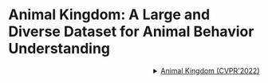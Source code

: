# Animal Kingdom: A Large and Diverse Dataset for Animal Behavior Understanding

<!-- [DATASET] -->

<details>
<summary align="right"><a href="https://arxiv.org/abs/2204.08129">Animal Kingdom (CVPR'2022)</a></summary>

```bibtex
@InProceedings{Ng_2022_CVPR,
    author    = {Ng, Xun Long and Ong, Kian Eng and Zheng, Qichen and Ni, Yun and Yeo, Si Yong and Liu, Jun},
    title     = {Animal Kingdom: A Large and Diverse Dataset for Animal Behavior Understanding},
    booktitle = {Proceedings of the IEEE/CVF Conference on Computer Vision and Pattern Recognition (CVPR)},
    month     = {June},
    year      = {2022},
    pages     = {19023-19034}
 }
```

</details>
